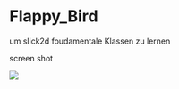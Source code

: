 Flappy_Bird
===========

um slick2d foudamentale Klassen zu lernen

screen shot

![](https://raw.github.com/smithdodo/Flappy_Bird/master/assets/screenShot.jpg)
